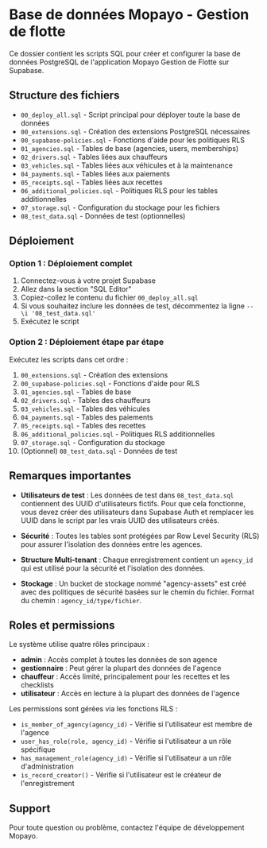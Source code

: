 # Base de données Mopayo - Gestion de flotte

Ce dossier contient les scripts SQL pour créer et configurer la base de données PostgreSQL de l'application Mopayo Gestion de Flotte sur Supabase.

## Structure des fichiers

- `00_deploy_all.sql` - Script principal pour déployer toute la base de données
- `00_extensions.sql` - Création des extensions PostgreSQL nécessaires
- `00_supabase-policies.sql` - Fonctions d'aide pour les politiques RLS
- `01_agencies.sql` - Tables de base (agencies, users, memberships)
- `02_drivers.sql` - Tables liées aux chauffeurs
- `03_vehicles.sql` - Tables liées aux véhicules et à la maintenance
- `04_payments.sql` - Tables liées aux paiements
- `05_receipts.sql` - Tables liées aux recettes
- `06_additional_policies.sql` - Politiques RLS pour les tables additionnelles
- `07_storage.sql` - Configuration du stockage pour les fichiers
- `08_test_data.sql` - Données de test (optionnelles)

## Déploiement

### Option 1 : Déploiement complet

1. Connectez-vous à votre projet Supabase
2. Allez dans la section "SQL Editor"
3. Copiez-collez le contenu du fichier `00_deploy_all.sql`
4. Si vous souhaitez inclure les données de test, décommentez la ligne `-- \i '08_test_data.sql'`
5. Exécutez le script

### Option 2 : Déploiement étape par étape

Exécutez les scripts dans cet ordre :

1. `00_extensions.sql` - Création des extensions
2. `00_supabase-policies.sql` - Fonctions d'aide pour RLS
3. `01_agencies.sql` - Tables de base
4. `02_drivers.sql` - Tables des chauffeurs
5. `03_vehicles.sql` - Tables des véhicules
6. `04_payments.sql` - Tables des paiements
7. `05_receipts.sql` - Tables des recettes
8. `06_additional_policies.sql` - Politiques RLS additionnelles
9. `07_storage.sql` - Configuration du stockage
10. (Optionnel) `08_test_data.sql` - Données de test

## Remarques importantes

- **Utilisateurs de test** : Les données de test dans `08_test_data.sql` contiennent des UUID d'utilisateurs fictifs. Pour que cela fonctionne, vous devez créer des utilisateurs dans Supabase Auth et remplacer les UUID dans le script par les vrais UUID des utilisateurs créés.

- **Sécurité** : Toutes les tables sont protégées par Row Level Security (RLS) pour assurer l'isolation des données entre les agences.

- **Structure Multi-tenant** : Chaque enregistrement contient un `agency_id` qui est utilisé pour la sécurité et l'isolation des données.

- **Stockage** : Un bucket de stockage nommé "agency-assets" est créé avec des politiques de sécurité basées sur le chemin du fichier. Format du chemin : `agency_id/type/fichier`.

## Roles et permissions

Le système utilise quatre rôles principaux :

- **admin** : Accès complet à toutes les données de son agence
- **gestionnaire** : Peut gérer la plupart des données de l'agence
- **chauffeur** : Accès limité, principalement pour les recettes et les checklists
- **utilisateur** : Accès en lecture à la plupart des données de l'agence

Les permissions sont gérées via les fonctions RLS :

- `is_member_of_agency(agency_id)` - Vérifie si l'utilisateur est membre de l'agence
- `user_has_role(role, agency_id)` - Vérifie si l'utilisateur a un rôle spécifique
- `has_management_role(agency_id)` - Vérifie si l'utilisateur a un rôle d'administration
- `is_record_creator()` - Vérifie si l'utilisateur est le créateur de l'enregistrement

## Support

Pour toute question ou problème, contactez l'équipe de développement Mopayo.
